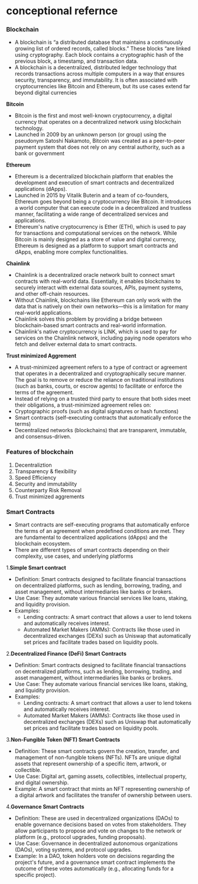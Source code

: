 # conceptional refernce
### Blockchain
* A blockchain is “a distributed database that maintains a continuously growing list of ordered records, called blocks.” These blocks “are linked using cryptography. Each block contains a cryptographic hash of the previous block, a timestamp, and transaction data.
* A blockchain is a decentralized, distributed ledger technology that records transactions across multiple computers in a way that ensures security, transparency, and immutability. It is often associated with cryptocurrencies like Bitcoin and Ethereum, but its use cases extend far beyond digital currencies

**Bitcoin**
* Bitcoin is the first and most well-known cryptocurrency, a digital currency that operates on a decentralized network using blockchain technology.
* Launched in 2009 by an unknown person (or group) using the pseudonym Satoshi Nakamoto, Bitcoin was created as a peer-to-peer payment system that does not rely on any central authority, such as a bank or government

**Ethereum**
* Ethereum is a decentralized blockchain platform that enables the development and execution of smart contracts and decentralized applications (dApps).
* Launched in 2015 by Vitalik Buterin and a team of co-founders, Ethereum goes beyond being a cryptocurrency like Bitcoin. It introduces a world computer that can execute code in a decentralized and trustless manner, facilitating a wide range of decentralized services and applications.
* Ethereum's native cryptocurrency is Ether (ETH), which is used to pay for transactions and computational services on the network. While Bitcoin is mainly designed as a store of value and digital currency, Ethereum is designed as a platform to support smart contracts and dApps, enabling more complex functionalities.

**Chainlink**
* Chainlink is a decentralized oracle network built to connect smart contracts with real-world data. Essentially, it enables blockchains to securely interact with external data sources, APIs, payment systems, and other off-chain resources.
* Without Chainlink, blockchains like Ethereum can only work with the data that is natively on their own networks—this is a limitation for many real-world applications.
* Chainlink solves this problem by providing a bridge between blockchain-based smart contracts and real-world information.
* Chainlink's native cryptocurrency is LINK, which is used to pay for services on the Chainlink network, including paying node operators who fetch and deliver external data to smart contracts.

**Trust minimized Aggrement**
* A trust-minimized agreement refers to a type of contract or agreement that operates in a decentralized and cryptographically secure manner. The goal is to remove or reduce the reliance on traditional institutions (such as banks, courts, or escrow agents) to facilitate or enforce the terms of the agreement.
* Instead of relying on a trusted third party to ensure that both sides meet their obligations, a trust-minimized agreement relies on:
* Cryptographic proofs (such as digital signatures or hash functions)
* Smart contracts (self-executing contracts that automatically enforce the terms)
* Decentralized networks (blockchains) that are transparent, immutable, and consensus-driven.

### **Features of blockchain**
1. Decentraliztion
2. Transparency & flexibility
3. Speed Efficiency
4. Security and immutability
5. Counterparty Risk Removal
6. Trust minimized aggrements

### **Smart Contracts**
* Smart contracts are self-executing programs that automatically enforce the terms of an agreement when predefined conditions are met. They are fundamental to decentralized applications (dApps) and the blockchain ecosystem.
* There are different types of smart contracts depending on their complexity, use cases, and underlying platforms
  
1.**Simple Smart contract**
* Definition: Smart contracts designed to facilitate financial transactions on decentralized platforms, such as lending, borrowing, trading, and asset management, without intermediaries like banks or brokers.
* Use Case: They automate various financial services like loans, staking, and liquidity provision.
* Examples:
  * Lending contracts: A smart contract that allows a user to lend tokens and automatically receives interest.
  * Automated Market Makers (AMMs): Contracts like those used in decentralized exchanges (DEXs) such as Uniswap that automatically set prices and facilitate trades based on liquidity pools.

2.**Decentralized Finance (DeFi) Smart Contracts**
* Definition: Smart contracts designed to facilitate financial transactions on decentralized platforms, such as lending, borrowing, trading, and asset management, without intermediaries like banks or brokers.
* Use Case: They automate various financial services like loans, staking, and liquidity provision.
* Examples:
  * Lending contracts: A smart contract that allows a user to lend tokens and automatically receives interest.
  * Automated Market Makers (AMMs): Contracts like those used in decentralized exchanges (DEXs) such as Uniswap that automatically set prices and facilitate trades based on liquidity pools.

3.**Non-Fungible Token (NFT) Smart Contracts**
* Definition: These smart contracts govern the creation, transfer, and management of non-fungible tokens (NFTs). NFTs are unique digital assets that represent ownership of a specific item, artwork, or collectible.
* Use Case: Digital art, gaming assets, collectibles, intellectual property, and digital ownership.
* Example: A smart contract that mints an NFT representing ownership of a digital artwork and facilitates the transfer of ownership between users.

4.**Governance Smart Contracts**
* Definition: These are used in decentralized organizations (DAOs) to enable governance decisions based on votes from stakeholders. They allow participants to propose and vote on changes to the network or platform (e.g., protocol upgrades, funding proposals).
* Use Case: Governance in decentralized autonomous organizations (DAOs), voting systems, and protocol upgrades.
* Example: In a DAO, token holders vote on decisions regarding the project's future, and a governance smart contract implements the outcome of these votes automatically (e.g., allocating funds for a specific project).


